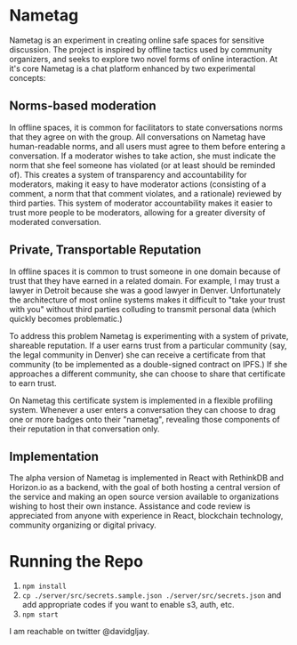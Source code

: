 # Nametag
Nametag is an experiment in creating online safe spaces for sensitive discussion. The project is inspired by offline tactics used by community organizers, and seeks to explore two novel forms of online interaction. At it's core Nametag is a chat platform enhanced by two experimental concepts:

## Norms-based moderation
In offline spaces, it is common for facilitators to state conversations norms that they agree on with the group. All conversations on Nametag have human-readable norms, and all users must agree to them before entering a conversation. If a moderator wishes to take action, she must indicate the norm that she feel someone has violated (or at least should be reminded of). This creates a system of transparency and accountability for moderators, making it easy to have moderator actions (consisting of a comment, a norm that that comment violates, and a rationale) reviewed by third parties. This system of moderator accountability makes it easier to trust more people to be moderators, allowing for a greater diversity of moderated conversation.

## Private, Transportable Reputation
In offline spaces it is common to trust someone in one domain because of trust that they have earned in a related domain. For example, I may trust a lawyer in Detroit because she was a good lawyer in Denver. Unfortunately the architecture of most online systems makes it difficult to "take your trust with you" without third parties colluding to transmit personal data (which quickly becomes problematic.)

To address this problem Nametag is experimenting with a system of private, shareable reputation. If a user earns trust from a particular community (say, the legal community in Denver) she can receive a certificate from that community (to be implemented as a double-signed contract on IPFS.) If she approaches a different community, she can choose to share that certificate to earn trust.

On Nametag this certificate system is implemented in a flexible profiling system. Whenever a user enters a conversation they can choose to drag one or more badges onto their "nametag", revealing those components of their reputation in that conversation only.

## Implementation
The alpha version of Nametag is implemented in React with RethinkDB and Horizon.io as a backend, with the goal of both hosting a central version of the service and making an open source version available to organizations wishing to host their own instance. Assistance and code review is appreciated from anyone with experience in React, blockchain technology, community organizing or digital privacy.

# Running the Repo

1. `npm install`
2. `cp ./server/src/secrets.sample.json ./server/src/secrets.json` and add appropriate codes if you want to enable s3, auth, etc.
3. `npm start`

I am reachable on twitter @davidgljay.
